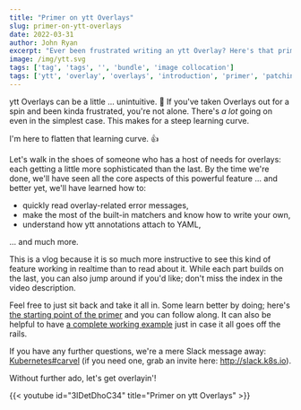 ```yaml
---
title: "Primer on ytt Overlays"
slug: primer-on-ytt-overlays
date: 2022-03-31
author: John Ryan
excerpt: "Ever been frustrated writing an ytt Overlay? Here's that primer you wish you had."
image: /img/ytt.svg
tags: ['tag', 'tags', '', 'bundle', 'image collocation']
tags: ['ytt', 'overlay', 'overlays', 'introduction', 'primer', 'patching']
---
```


ytt Overlays can be a little ... unintuitive. 😬 If you've taken Overlays out for a spin and been kinda frustrated, you're not alone. There's _a lot_ going on even in the simplest case. This makes for a steep learning curve.

I'm here to flatten that learning curve. 👍

Let's walk in the shoes of someone who has a host of needs for overlays: each getting a little more sophisticated than the last. By the time we're done, we'll have seen all the core aspects of this powerful feature ... and better yet, we'll have learned how to:
- quickly read overlay-related error messages, 
- make the most of the built-in matchers and know how to write your own,
- understand how ytt annotations attach to YAML,

... and much more.

This is a vlog because it is so much more instructive to see this kind of feature working in realtime than to read about it. While each part builds on the last, you can also jump around if you'd like; don't miss the index in the video description.

Feel free to just sit back and take it all in. Some learn better by doing; here's [the starting point of the primer](https://carvel.dev/ytt/#gist:https://gist.github.com/pivotaljohn/28869c2a1261e7e922412feee25adb8d) and you can follow along. It can also be helpful to have [a complete working example](https://carvel.dev/ytt/#gist:https://gist.github.com/pivotaljohn/fd11e2b4ee7256ec574dda77856ef956) just in case it all goes off the rails.

If you have any further questions, we're a mere Slack message away: [Kubernetes#carvel](https://kubernetes.slack.com/archives/CH8KCCKA5) (if you need one, grab an invite here: http://slack.k8s.io).

Without further ado, let's get overlayin'!

<!-- https://gohugo.io/content-management/shortcodes/#youtube -->
{{< youtube id="3IDetDhoC34" title="Primer on ytt Overlays" >}}
